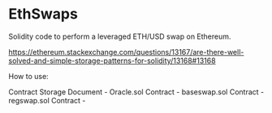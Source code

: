 # EthSwaps
Solidity code to perform a leveraged ETH/USD swap on Ethereum. 

https://ethereum.stackexchange.com/questions/13167/are-there-well-solved-and-simple-storage-patterns-for-solidity/13168#13168


How to use:

Contract Storage Document -
Oracle.sol Contract -
baseswap.sol Contract -
regswap.sol Contract - 
